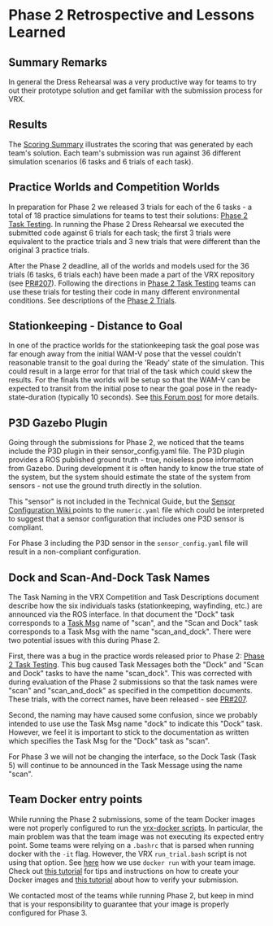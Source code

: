 # Phase 2 Retrospective and Lessons Learned #

## Summary Remarks ##

In general the Dress Rehearsal was a very productive way for teams to try out their prototype solution and get familiar with the submission process for VRX.

## Results ##

The [Scoring Summary](https://bitbucket.org/osrf/vrx/wiki/VRX%202019%20Results) illustrates the scoring that was generated by each team's solution.  Each team's submission was run against 36 different simulation scenarios (6 tasks and 6 trials of each task).  


## Practice Worlds and Competition Worlds ##

In preparation for Phase 2 we released 3 trials for each of the 6 tasks - a total of 18 practice simulations for teams to test their solutions: [Phase 2 Task Testing](https://bitbucket.org/osrf/vrx/wiki/Phase2_Task_Testing_2019).  In running the Phase 2 Dress Rehearsal we executed the submitted code against 6 trials for each task; the first 3 trials were equivalent to the practice trials and 3 new trials that were different than the original 3 practice trials.

After the Phase 2 deadline, all of the worlds and models used for the 36 trials (6 tasks, 6 trials each) have been made a part of the VRX repository (see [PR#207](https://bitbucket.org/osrf/vrx/pull-requests/207/adding-worlds-and-models-used-in-phase2/diff)).  Following the directions in [Phase 2 Task Testing](https://bitbucket.org/osrf/vrx/wiki/Phase2_Task_Testing_2019) teams can use these trials for testing their code in many different environmental conditions.  See descriptions of the [Phase 2 Trials](https://bitbucket.org/osrf/vrx/wiki/events/19/phase2_trials).

## Stationkeeping - Distance to Goal ##

In one of the practice worlds for the stationkeeping task the goal pose was far enough away from the initial WAM-V pose that the vessel couldn't reasonable transit to the goal during the 'Ready' state of the simulation.  This could result in a large error for that trial of the task which could skew the results.  For the finals the worlds will be setup so that the WAM-V can be expected to transit from the initial pose to near the goal pose in the ready-state-duration (typically 10 seconds).  See [this Forum post](https://robonationforum.vbulletin.net/forum/robotx/virtual-robotx-aa/2689-vrx-scoring) for more details.

## P3D Gazebo Plugin ##

Going through the submissions for Phase 2, we noticed that the teams include the P3D plugin in their sensor_config.yaml file. The P3D plugin provides a ROS published ground truth - true, noiseless pose information from Gazebo.  During development it is often handy to know the true state of the system, but the system should estimate the state of the system from sensors - not use the ground truth directly in the solution.  

This "sensor" is not included in the Technical Guide, but the [Sensor Configuration Wiki ](https://bitbucket.org/osrf/vrx/wiki/tutorials/Creating%20a%20custom%20WAM-V%20Thruster%20and%20Sensor%20Configuration%20For%20Competition) points to the `numeric.yaml` file which could be interpreted to suggest that a sensor configuration that includes one P3D sensor is compliant.

For Phase 3 including the P3D sensor in the `sensor_config.yaml` file will result in a non-compliant configuration.

## Dock and Scan-And-Dock Task Names ##

The Task Naming in the VRX Competition and Task Descriptions document describe how the six individuals tasks (stationkeeping, wayfinding, etc.) are announced via the ROS interface.  In that document the "Dock" task corresponds to a [Task Msg](https://bitbucket.org/osrf/vrx/src/default/vrx_gazebo/msg/Task.msg) name of "scan", and the "Scan and Dock" task corresponds to a Task Msg with the name "scan_and_dock".  There were two potential issues with this during Phase 2.

First, there was a bug in the practice words released prior to Phase 2: [Phase 2 Task Testing](https://bitbucket.org/osrf/vrx/wiki/Phase2_Task_Testing_2019).  This bug caused Task Messages both the "Dock" and "Scan and Dock" tasks to have the name "scan_dock".  This was corrected with during evaluation of the Phase 2 submissions so that the task names were "scan" and "scan_and_dock" as specified in the competition documents.  These trials, with the correct names, have been released - see [PR#207](https://bitbucket.org/osrf/vrx/pull-requests/207/adding-worlds-and-models-used-in-phase2/diff).


Second, the naming may have caused some confusion, since we probably intended to use use the Task Msg name "dock" to indicate this "Dock" task.  However, we feel it is important to stick to the documentation as written which specifies the Task Msg for the "Dock" task as "scan".  

For Phase 3 we will not be changing the interface, so the Dock Task (Task 5) will continue to be announced in the Task Message using the name "scan".

## Team Docker entry points ##

While running the Phase 2 submissions, some of the team Docker images were not properly configured to run the [vrx-docker scripts](https://bitbucket.org/osrf/vrx-docker/src/default/). In particular, the main problem was that the team image was not executing its expected entry point. Some teams were relying on a  `.bashrc` that is parsed when running docker with the `-it` flag. However, the VRX `run_trial.bash` script is not using that option. See [here](https://bitbucket.org/osrf/vrx-docker/src/45323a4bbf7fe63d6a087fac44d710672f5ea771/run_trial.bash#lines-160) how we use `docker run` with your team image. Check out [this tutorial](https://bitbucket.org/osrf/vrx/wiki/tutorials/Creating%20a%20Dockerhub%20image%20for%20submission) for tips and instructions on how to create your Docker images and [this tutorial](https://bitbucket.org/osrf/vrx/wiki/Testing%20your%20submission) about how to verify your submission.

We contacted most of the teams while running Phase 2, but keep in mind that is your responsibility to guarantee that your image is properly configured for Phase 3.